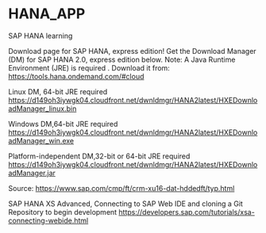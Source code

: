 # HANA_APP
SAP HANA learning


Download page for SAP HANA, express edition!
Get the Download Manager (DM) for SAP HANA 2.0, express edition below.
Note: A Java Runtime Environment (JRE) is required . Download it from: https://tools.hana.ondemand.com/#cloud

Linux DM, 64-bit JRE required
https://d149oh3iywgk04.cloudfront.net/dwnldmgr/HANA2latest/HXEDownloadManager_linux.bin

Windows DM,64-bit JRE required
https://d149oh3iywgk04.cloudfront.net/dwnldmgr/HANA2latest/HXEDownloadManager_win.exe

Platform-independent DM,32-bit or 64-bit JRE required
https://d149oh3iywgk04.cloudfront.net/dwnldmgr/HANA2latest/HXEDownloadManager.jar


Source: https://www.sap.com/cmp/ft/crm-xu16-dat-hddedft/typ.html





SAP HANA XS Advanced, Connecting to SAP Web IDE and cloning a Git Repository to begin development
https://developers.sap.com/tutorials/xsa-connecting-webide.html


